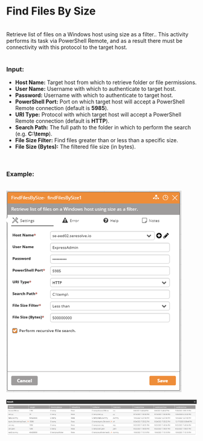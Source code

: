 <h1>Find Files By Size</h1>
<br>
Retrieve list of files on a Windows host using size as a filter..  This activity performs its task via PowerShell Remote, and as a result there must be connectivity with this protocol to the target host.
<br><br>
<h3>Input:</h3>
<ul>
  <li><b>Host Name:</b> Target host from which to retrieve folder or file permissions.</li>
  <li><b>User Name:</b> Username with which to authenticate to target host.</li>
  <li><b>Password:</b> Username with which to authenticate to target host.</li>
  <li><b>PowerShell Port:</b> Port on which target host will accept a PowerShell Remote connection (default is <b>5985</b>).</li>
  <li><b>URI Type:</b> Protocol with which target host will accept a PowerShell Remote connection (default is <b>HTTP</b>).</li>
  <li><b>Search Path:</b> The full path to the folder in which to perform the search (e.g. <b>C:\temp</b>).</li>
  <li><b>File Size Filter:</b> Find files greater than or less than a specific size.</li>
  <li><b>File Size (Bytes):</b> The filtered file size (in bytes).</li>
</ul>
<br>
<h3>Example:</h3>
<br>
<img src="https://github.com/Ayehu/custom-activities/blob/master/File%20Management/Find%20Files%20By%20Size/screenshot_1.png?raw=true">
<br><br>
<img src="https://github.com/Ayehu/custom-activities/blob/master/File%20Management/Find%20Files%20By%20Size/screenshot_2.png?raw=true">
